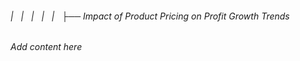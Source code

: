 ###### |   |   |   |   |   ├── Impact of Product Pricing on Profit Growth Trends

*Add content here*